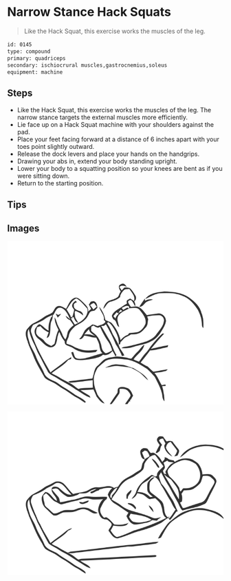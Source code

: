# Narrow Stance Hack Squats
> Like the Hack Squat, this exercise works the muscles of the leg.

``` 
id: 0145 
type: compound 
primary: quadriceps 
secondary: ischiocrural muscles,gastrocnemius,soleus 
equipment: machine 
``` 

## Steps

 - Like the Hack Squat, this exercise works the muscles of the leg. The narrow stance targets the external muscles more efficiently.
 - Lie face up on a Hack Squat machine with your shoulders against the pad.
 - Place your feet facing forward at a distance of 6 inches apart with your toes point slightly outward.
 - Release the dock levers and place your hands on the handgrips.
 - Drawing your abs in, extend your body standing upright.
 - Lower your body to a squatting position so your knees are bent as if you were sitting down.
 - Return to the starting position.

## Tips


## Images

![](./../svg/0145-relaxation.svg)

![](./../svg/0145-tension.svg)
